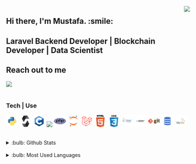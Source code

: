 <img src="https://media.giphy.com/media/qgQUggAC3Pfv687qPC/giphy.gif" align="right" with="400" height="250">
<h2> Hi there, I'm Mustafa. :smile: </h2>

## Laravel Backend Developer | Blockchain Developer | Data Scientist

## Reach out to me

[<img  width="33" src="https://unpkg.com/simple-icons@v4/icons/linkedin.svg" align="left" />][linkedin]

<br/><br/>

### Tech | Use <br/>

<img src="https://raw.githubusercontent.com/github/explore/80688e429a7d4ef2fca1e82350fe8e3517d3494d/topics/python/python.png" with="33" height="33" /> <img src="https://raw.githubusercontent.com/github/explore/ba9de12f88fd08825c51928e91f1678cb5c94b26/topics/solidity/solidity.png" with="33" height="33" />  <img src="https://raw.githubusercontent.com/github/explore/f3e22f0dca2be955676bc70d6214b95b13354ee8/topics/c/c.png" with="33" height="33" /> <img src="https://www.hakyazilim.com/wp-content/uploads/2020/02/net.png" with="33" height="33" /> <img src="https://raw.githubusercontent.com/github/explore/ccc16358ac4530c6a69b1b80c7223cd2744dea83/topics/php/php.png" with="33" height="33" />  <img src="https://raw.githubusercontent.com/github/explore/80688e429a7d4ef2fca1e82350fe8e3517d3494d/topics/jupyter-notebook/jupyter-notebook.png" with="33" height="33" /> <img src="https://raw.githubusercontent.com/github/explore/56a826d05cf762b2b50ecbe7d492a839b04f3fbf/topics/laravel/laravel.png" with="33" height="33" /> <img src="https://raw.githubusercontent.com/github/explore/80688e429a7d4ef2fca1e82350fe8e3517d3494d/topics/html/html.png" with="33" height="33" /> <img src="https://raw.githubusercontent.com/github/explore/80688e429a7d4ef2fca1e82350fe8e3517d3494d/topics/css/css.png" with="33" height="33" /> <img src="https://raw.githubusercontent.com/github/explore/80688e429a7d4ef2fca1e82350fe8e3517d3494d/topics/java/java.png" with="33" height="33" /> <img src="https://raw.githubusercontent.com/github/explore/80688e429a7d4ef2fca1e82350fe8e3517d3494d/topics/jquery/jquery.png" with="33" height="33" /> <img src="https://raw.githubusercontent.com/github/explore/80688e429a7d4ef2fca1e82350fe8e3517d3494d/topics/git/git.png" with="33" height="33" /> <img src="https://raw.githubusercontent.com/github/explore/80688e429a7d4ef2fca1e82350fe8e3517d3494d/topics/sql/sql.png" with="33" height="33" /> <img src="https://raw.githubusercontent.com/github/explore/80688e429a7d4ef2fca1e82350fe8e3517d3494d/topics/mysql/mysql.png" with="33" height="33" /> 

<br/>
<details>
<summary> :bulb: Github Stats</summary>
<img src="https://github-readme-stats.vercel.app/api?username=mmstfkc&theme=cobalt" with="400" height="200">
</details>

<br/>
<details>
<summary> :bulb: Most Used Languages</summary>
<img src="https://github-readme-stats.vercel.app/api/top-langs/?username=mmstfkc&layout=compact" with="400" height="200">
</details>

[linkedin]: https://www.linkedin.com/in/mmstfkc/
